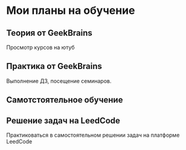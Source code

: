 # Мои планы на обучение

## Теория от GeekBrains
Просмотр курсов на ютуб
## Практика от GeekBrains
Выполнение ДЗ, посещение семинаров.
## Самотстоятельное обучение

## Решение задач на LeedCode
Практиковаться в самостоятельном решении задач на платформе LeedCode
